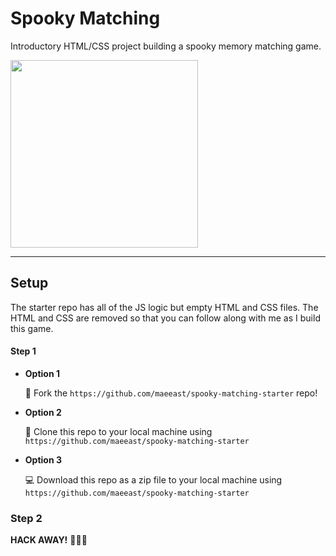 # Spooky Matching

Introductory HTML/CSS project building a spooky memory matching game.

<img src="https://media.giphy.com/media/XZghcRkL6uEfNeF9iQ/giphy.gif" height=300 />

---

## Setup

The starter repo has all of the JS logic but empty HTML and CSS files. The HTML and CSS are removed so that you can follow along with me as I build this game.

#### Step 1

* **Option 1**

    🍴 Fork the `https://github.com/maeeast/spooky-matching-starter` repo!

* **Option 2**

    👯 Clone this repo to your local machine using `https://github.com/maeeast/spooky-matching-starter`

* **Option 3**

    💻 Download this repo as a zip file to your local machine using `https://github.com/maeeast/spooky-matching-starter`

### Step 2

**HACK AWAY!** 🔨🔨🔨




